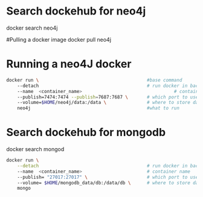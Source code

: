 # Search dockehub for neo4j
 docker search neo4j

#Pulling a docker image
docker pull neo4j

# Running a neo4J docker
```` bash
docker run \                                        #base command
    --detach                                        # run docker in background
    --name  <container_name>                                  # container name
    --publish=7474:7474 --publish=7687:7687 \       # which port to use <choice>:<default>
    --volume=$HOME/neo4j/data:/data \               # where to store data
    neo4j                                           #what to run
````

# Search dockehub for mongodb
 docker search mongod


```` bash
docker run \
    --detach                                        # run docker in background
    --name  <container_name>                        # container name
    --publish= "27017:27017" \                      # which port to use <choice>:<default>
    --volume= $HOME/mongodb_data/db:/data/db \      # where to store data
    mongo
````


